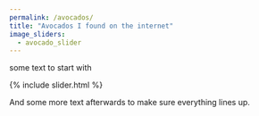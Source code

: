 ```yaml
---
permalink: /avocados/
title: "Avocados I found on the internet"
image_sliders:
  - avocado_slider
---
```


some text to start with

{% include slider.html %}

And some more text afterwards to make sure everything lines up.
